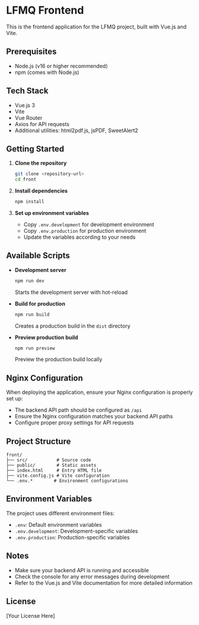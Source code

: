 # LFMQ Frontend

This is the frontend application for the LFMQ project, built with Vue.js and Vite.

## Prerequisites

- Node.js (v16 or higher recommended)
- npm (comes with Node.js)

## Tech Stack

- Vue.js 3
- Vite
- Vue Router
- Axios for API requests
- Additional utilities: html2pdf.js, jsPDF, SweetAlert2

## Getting Started

1. **Clone the repository**
   ```bash
   git clone <repository-url>
   cd front
   ```

2. **Install dependencies**
   ```bash
   npm install
   ```

3. **Set up environment variables**
   - Copy `.env.development` for development environment
   - Copy `.env.production` for production environment
   - Update the variables according to your needs

## Available Scripts

- **Development server**
  ```bash
  npm run dev
  ```
  Starts the development server with hot-reload

- **Build for production**
  ```bash
  npm run build
  ```
  Creates a production build in the `dist` directory

- **Preview production build**
  ```bash
  npm run preview
  ```
  Preview the production build locally

## Nginx Configuration

When deploying the application, ensure your Nginx configuration is properly set up:

- The backend API path should be configured as `/api`
- Ensure the Nginx configuration matches your backend API paths
- Configure proper proxy settings for API requests

## Project Structure

```
front/
├── src/           # Source code
├── public/        # Static assets
├── index.html     # Entry HTML file
├── vite.config.js # Vite configuration
└── .env.*        # Environment configurations
```

## Environment Variables

The project uses different environment files:
- `.env`: Default environment variables
- `.env.development`: Development-specific variables
- `.env.production`: Production-specific variables

## Notes

- Make sure your backend API is running and accessible
- Check the console for any error messages during development
- Refer to the Vue.js and Vite documentation for more detailed information

## License

[Your License Here]


